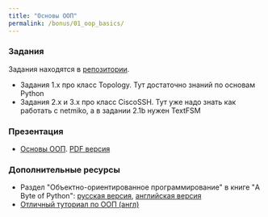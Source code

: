 ```yaml
---
title: "Основы ООП"
permalink: /bonus/01_oop_basics/
---
```


### Задания

Задания находятся в [репозитории](https://github.com/pyneng/pyneng-online-bonus/tree/master/exercises/01_oop_basics).

* Задания 1.x про класс Topology. Тут достаточно знаний по основам Python
* Задания 2.x и 3.x про класс CiscoSSH. Тут уже надо знать как работать с netmiko, а в задании 2.1b нужен TextFSM

### Презентация

* [Основы ООП](https://gitpitch.com/natenka/pyneng-slides/py3-oop-1-basics#/). [PDF версия](https://github.com/pyneng/pyneng-online-bonus/raw/master/presentations/01_oop_basics.pdf)


### Дополнительные ресурсы

* Раздел "Объектно-ориентированное программирование" в книге "A Byte of Python": [русская версия](https://wombat.org.ua/AByteOfPython/object_oriented_programming.html), [английская версия](https://python.swaroopch.com/oop.html)
* [Отличный туториал по ООП (англ)](https://www.python-course.eu/python3_object_oriented_programming.php)

